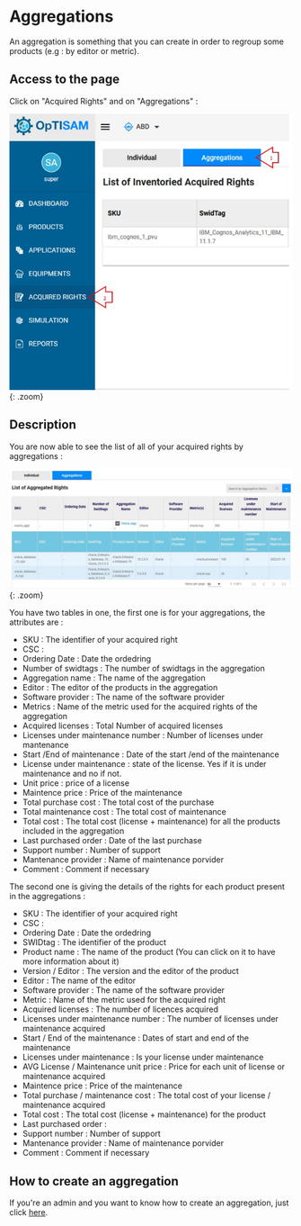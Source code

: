 <link rel="stylesheet" href="../../../../css/enlargeImage.css" />

# Aggregations

An aggregation is something that you can create in order to regroup some products (e.g : by editor or metric).

## Access to the page

Click on "Acquired Rights" and on "Aggregations" : 

![select APM](../../../img/exploring/licensing/aggregationsu.jpg){: .zoom}

## Description

You are now able to see the list of all of your acquired rights by aggregations :

![select APM](../../../img/exploring/licensing/aggregationsList.jpg){: .zoom}

You have two tables in one, the first one is for your aggregations, the attributes are :  
- SKU : The identifier of your acquired right  
- CSC :  
- Ordering Date : Date the ordedring
- Number of swidtags : The number of swidtags in the aggregation
- Aggregation name : The name of the aggregation  
- Editor : The editor of the products in the aggregation  
- Software provider : The name of the software provider
- Metrics : Name of the metric used for the acquired rights of the aggregation
- Acquired licenses : Total Number of acquired licenses
- Licenses under maintenance number : Number of licenses under mantenance
- Start /End of maintenance : Date of the start /end of the maintenance
- License under maintenance : state of the license. Yes if it is under maintenance and no if not.
- Unit price : price of a license 
- Maintence price : Price of the maintenance 
- Total purchase cost : The total cost of the purchase
- Total maintenance cost : The total cost of maintenance
- Total cost : The total cost (license + maintenance) for all the products included in the aggregation   
- Last purchased order : Date of the last purchase
- Support number : Number of support
- Mantenance provider : Name of maintenance porvider
- Comment : Comment if necessary 

The second one is giving the details of the rights for each product present in the aggregations :  
- SKU : The identifier of your acquired right  
- CSC :
- Ordering Date : Date the ordedring
- SWIDtag : The identifier of the product  
- Product name : The name of the product (You can click on it to have more information about it)  
- Version / Editor : The version and the editor of the product  
- Editor : The name of the editor
- Software provider : The name of the software provider
- Metric : Name of the metric used for the acquired right  
- Acquired licenses : The number of licences acquired  
- Licenses under maintenance number : The number of licenses under maintenance acquired  
- Start / End of the maintenance : Dates of start and end of the maintenance  
- Licenses under maintenance : Is your license under maintenance  
- AVG License / Maintenance unit price : Price for each unit of license or maintenance acquired  
- Maintence price : Price of the maintenance 
- Total purchase / maintenance cost : The total cost of your license / maintenance acquired  
- Total cost : The total cost (license + maintenance) for the product   
- Last purchased order : 
- Support number : Number of support
- Mantenance provider : Name of maintenance porvider
- Comment : Comment if necessary 

## How to create an aggregation

If you're an admin and you want to know how to create an aggregation, just click [here](../../../managing/aggregationsManagement).

<script src="../../../../js/zoomImage.js"></script>